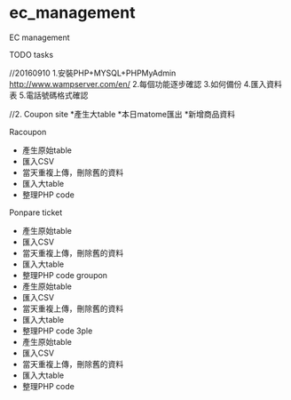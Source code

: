 # ec_management
EC management

TODO tasks

//20160910
1.安裝PHP+MYSQL+PHPMyAdmin
http://www.wampserver.com/en/
2.每個功能逐步確認
3.如何備份
4.匯入資料表
5.電話號碼格式確認




//2. Coupon site
*產生大table
*本日matome匯出
*新增商品資料

 Racoupon
* 產生原始table
* 匯入CSV
* 當天重複上傳，刪除舊的資料
* 匯入大table
* 整理PHP code

Ponpare ticket
* 產生原始table
* 匯入CSV
* 當天重複上傳，刪除舊的資料
* 匯入大table
* 整理PHP code
groupon
* 產生原始table
* 匯入CSV
* 當天重複上傳，刪除舊的資料
* 匯入大table
* 整理PHP code
3ple
* 產生原始table
* 匯入CSV
* 當天重複上傳，刪除舊的資料
* 匯入大table
* 整理PHP code

